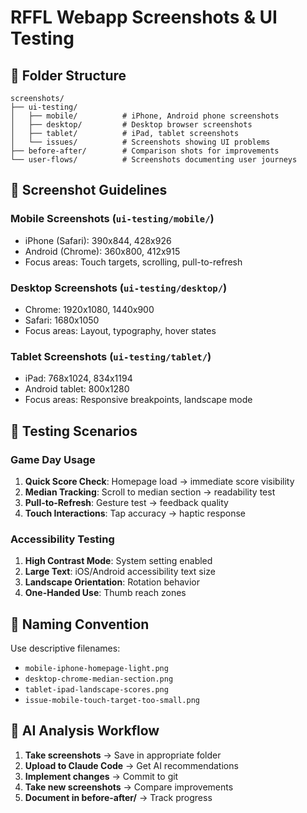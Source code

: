 # RFFL Webapp Screenshots & UI Testing

## 📁 Folder Structure

```
screenshots/
├── ui-testing/
│   ├── mobile/          # iPhone, Android phone screenshots
│   ├── desktop/         # Desktop browser screenshots  
│   ├── tablet/          # iPad, tablet screenshots
│   └── issues/          # Screenshots showing UI problems
├── before-after/        # Comparison shots for improvements
└── user-flows/          # Screenshots documenting user journeys
```

## 📱 Screenshot Guidelines

### **Mobile Screenshots** (`ui-testing/mobile/`)
- iPhone (Safari): 390x844, 428x926
- Android (Chrome): 360x800, 412x915
- Focus areas: Touch targets, scrolling, pull-to-refresh

### **Desktop Screenshots** (`ui-testing/desktop/`)
- Chrome: 1920x1080, 1440x900
- Safari: 1680x1050
- Focus areas: Layout, typography, hover states

### **Tablet Screenshots** (`ui-testing/tablet/`)
- iPad: 768x1024, 834x1194
- Android tablet: 800x1280
- Focus areas: Responsive breakpoints, landscape mode

## 🎯 Testing Scenarios

### **Game Day Usage**
1. **Quick Score Check**: Homepage load → immediate score visibility
2. **Median Tracking**: Scroll to median section → readability test
3. **Pull-to-Refresh**: Gesture test → feedback quality
4. **Touch Interactions**: Tap accuracy → haptic response

### **Accessibility Testing**
1. **High Contrast Mode**: System setting enabled
2. **Large Text**: iOS/Android accessibility text size
3. **Landscape Orientation**: Rotation behavior
4. **One-Handed Use**: Thumb reach zones

## 📸 Naming Convention

Use descriptive filenames:
- `mobile-iphone-homepage-light.png`
- `desktop-chrome-median-section.png`  
- `tablet-ipad-landscape-scores.png`
- `issue-mobile-touch-target-too-small.png`

## 🔄 AI Analysis Workflow

1. **Take screenshots** → Save in appropriate folder
2. **Upload to Claude Code** → Get AI recommendations  
3. **Implement changes** → Commit to git
4. **Take new screenshots** → Compare improvements
5. **Document in before-after/** → Track progress